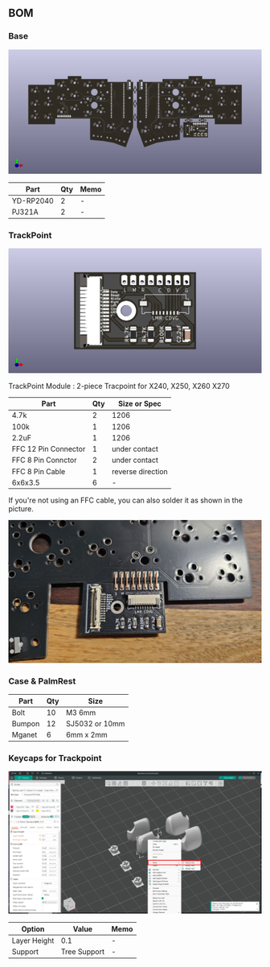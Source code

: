 ## BOM

### Base

![GeulPan42TP](../imgs/geulpan42tp_011.png)

| Part  | Qty | Memo |
| ------------- | ------------- | ------------- | 
| YD-RP2040  | 2  | -  |
| PJ321A  | 2 | -  |

### TrackPoint

![GeulPan42TP](../imgs/geulpan42tp_012.png)

TrackPoint Module : 2-piece Tracpoint for X240, X250, X260 X270

| Part  | Qty | Size or Spec |
| ------------- | ------------- | ------------- | 
| 4.7k  | 2  | 1206  |
| 100k  | 1 | 1206  |
| 2.2uF  | 1  | 1206  |
| FFC 12 Pin Connector  | 1  | under contact |
| FFC 8 Pin Connctor  | 2  | under contact |
| FFC 8 Pin Cable  | 1  | reverse direction |
| 6x6x3.5  | 6  | -  |

If you're not using an FFC cable, you can also solder it as shown in the picture.

![GeulPan42TP](../imgs/geulpan42tp_026.jpg)

### Case & PalmRest

| Part  | Qty | Size |
| ------------- | ------------- | ------------- | 
| Bolt  | 10  | M3 6mm  |
| Bumpon  | 12  | SJ5032 or 10mm  |
| Mganet | 6  | 6mm x 2mm  |

### Keycaps for Trackpoint

![GeulPan42TP](../imgs/geulpan42tp_021.jpg)

| Option  | Value | Memo |
| ------------- | ------------- | ------------- | 
| Layer Height  | 0.1 | -   |
| Support  | Tree Support  | -  |

